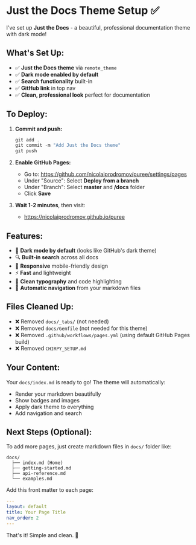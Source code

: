 # Just the Docs Theme Setup ✅

I've set up **Just the Docs** - a beautiful, professional documentation theme with dark mode!

## What's Set Up:

- ✅ **Just the Docs theme** via `remote_theme`
- ✅ **Dark mode enabled by default**
- ✅ **Search functionality** built-in
- ✅ **GitHub link** in top nav
- ✅ **Clean, professional look** perfect for documentation

## To Deploy:

1. **Commit and push:**
   ```powershell
   git add .
   git commit -m "Add Just the Docs theme"
   git push
   ```

2. **Enable GitHub Pages:**
   - Go to: https://github.com/nicolaiprodromov/puree/settings/pages
   - Under "Source": Select **Deploy from a branch**
   - Under "Branch": Select **master** and **/docs** folder
   - Click **Save**

3. **Wait 1-2 minutes**, then visit:
   - https://nicolaiprodromov.github.io/puree

## Features:

- 🌙 **Dark mode by default** (looks like GitHub's dark theme)
- 🔍 **Built-in search** across all docs
- 📱 **Responsive** mobile-friendly design
- ⚡ **Fast** and lightweight
- 🎨 **Clean typography** and code highlighting
- 🔗 **Automatic navigation** from your markdown files

## Files Cleaned Up:

- ❌ Removed `docs/_tabs/` (not needed)
- ❌ Removed `docs/Gemfile` (not needed for this theme)
- ❌ Removed `.github/workflows/pages.yml` (using default GitHub Pages build)
- ❌ Removed `CHIRPY_SETUP.md`

## Your Content:

Your `docs/index.md` is ready to go! The theme will automatically:
- Render your markdown beautifully
- Show badges and images
- Apply dark theme to everything
- Add navigation and search

## Next Steps (Optional):

To add more pages, just create markdown files in `docs/` folder like:

```
docs/
  ├── index.md (Home)
  ├── getting-started.md
  ├── api-reference.md
  └── examples.md
```

Add this front matter to each page:

```yaml
---
layout: default
title: Your Page Title
nav_order: 2
---
```

That's it! Simple and clean. 🚀
